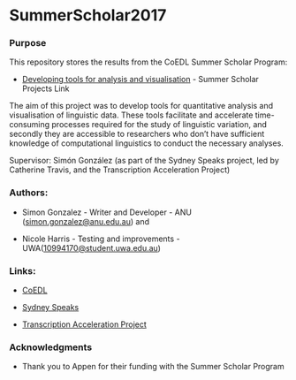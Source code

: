 # SummerScholar2017

### Purpose

This repository stores the results from the CoEDL Summer Scholar Program:

* [Developing tools for analysis and visualisation](http://www.dynamicsoflanguage.edu.au/get-involved/vacancies/summer-scholars-program/) - Summer Scholar Projects Link

The aim of this project was to develop tools for quantitative analysis and visualisation of linguistic data. These tools facilitate and accelerate time-consuming processes required for the study of linguistic variation, and secondly they are accessible to researchers who don’t have sufficient knowledge of computational linguistics to conduct the necessary analyses.

Supervisor: Simón González (as part of the Sydney Speaks project, led by Catherine Travis, and the Transcription Acceleration Project)

### Authors: 
  
  * Simon Gonzalez - Writer and Developer - ANU (simon.gonzalez@anu.edu.au) and
  
  * Nicole Harris - Testing and improvements - UWA(10994170@student.uwa.edu.au)

### Links:

* [CoEDL](http://www.dynamicsoflanguage.edu.au/)

* [Sydney Speaks](http://www.dynamicsoflanguage.edu.au/sydney-speaks/)

* [Transcription Acceleration Project](http://www.itee.uq.edu.au/cis/tap)

### Acknowledgments

* Thank you to Appen for their funding with the Summer Scholar Program

